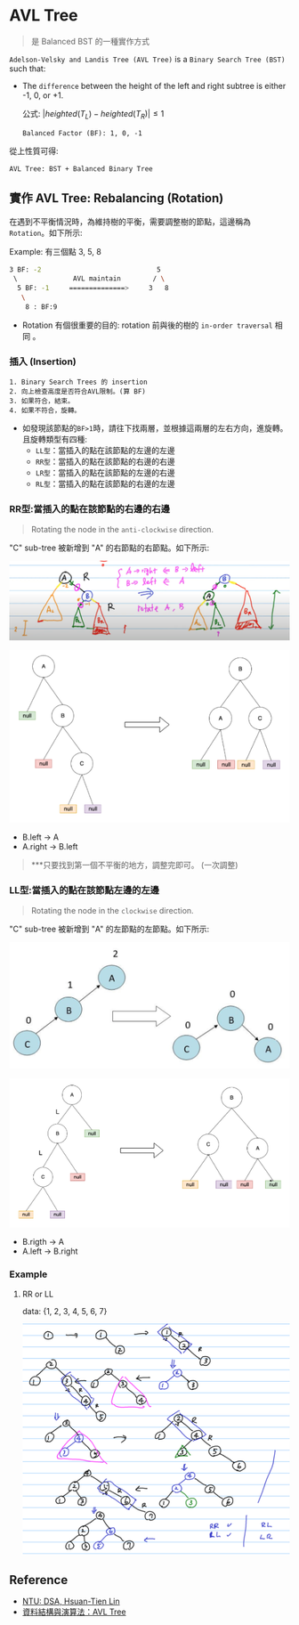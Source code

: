 # AVL Tree

> 是 Balanced BST 的一種實作方式

`Adelson-Velsky and Landis Tree (AVL Tree)` is a `Binary Search Tree (BST)` such that:

- The `difference` between the height of the left and right subtree is either -1, 0, or +1.

    公式: $|heighted(T_L) -  heighted(T_R)| \leq 1$

    ```
    Balanced Factor (BF): 1, 0, -1
    ```

從上性質可得:

```
AVL Tree: BST + Balanced Binary Tree
```

## 實作 AVL Tree: Rebalancing (Rotation)

在遇到不平衡情況時，為維持樹的平衡，需要調整樹的節點，這邊稱為 `Rotation`。如下所示:

Example: 有三個點 3, 5, 8

```sh
3 BF: -2                             5
 \              AVL maintain        / \
  5 BF: -1     ==============>     3   8
   \
    8 : BF:9
```

- Rotation 有個很重要的目的: rotation 前與後的樹的 `in-order traversal` 相同 。

### 插入 (Insertion)

```
1. Binary Search Trees 的 insertion
2. 向上檢查高度是否符合AVL限制。(算 BF)
3. 如果符合，結束。
4. 如果不符合，旋轉。
```

- 如發現該節點的`BF>1`時，請往下找兩層，並根據這兩層的左右方向，進旋轉。且旋轉類型有四種:
    - `LL型`：當插入的點在該節點的左邊的左邊
    - `RR型`：當插入的點在該節點的右邊的右邊
    - `LR型`：當插入的點在該節點的左邊的右邊
    - `RL型`：當插入的點在該節點的右邊的左邊

### RR型:當插入的點在該節點的右邊的右邊

> Rotating the node in the `anti-clockwise` direction.

"C" sub-tree 被新增到 "A" 的右節點的右節點。如下所示:

![](images/avl_rr.png)

![](images/avl_rr_2.png)

- B.left -> A
- A.right -> B.left

> ***只要找到第一個不平衡的地方，調整完即可。 (一次調整)

### LL型:當插入的點在該節點左邊的左邊

> Rotating the node in the `clockwise` direction.

"C" sub-tree 被新增到 "A" 的左節點的左節點。如下所示:

![](images/avl_ll.png)

![](images/avl_ll_2.png)

- B.rigth -> A
- A.left -> B.right

### Example

1. RR or LL

    data: {1, 2, 3, 4, 5, 6, 7}

    ![](images/example_rr.png)

## Reference

- [NTU: DSA, Hsuan-Tien Lin](https://www.csie.ntu.edu.tw/~htlin/course/dsa20spring/)
- [資料結構與演算法：AVL Tree](https://josephjsf2.github.io/data/structure/and/algorithm/2019/06/22/avl-tree.html)
